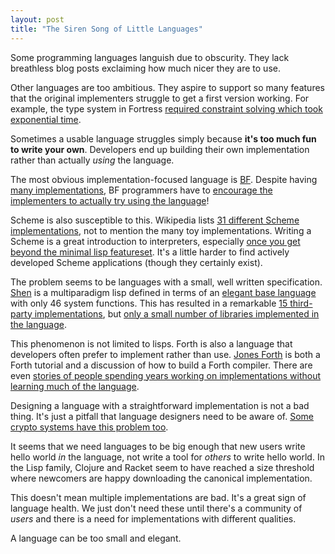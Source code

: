 ```yaml
--- 
layout: post
title: "The Siren Song of Little Languages"
---
```


Some programming languages languish due to obscurity. They lack
breathless blog posts exclaiming how much nicer they are to use.

Other languages are too ambitious. They aspire to support so many
features that the original implementers struggle to get a first
version working. For example, the type system in Fortress
[required constraint solving which took exponential time](https://youtu.be/EZD3Scuv02g?t=50m10s).

Sometimes a usable language struggles simply because **it's too much
fun to write your own**. Developers end up building their own implementation
rather than actually *using* the language.

The most obvious implementation-focused language
is [BF](https://en.wikipedia.org/wiki/Brainfuck). Despite
having
[many implementations](https://esolangs.org/wiki/Brainfuck_implementations),
BF programmers have to [encourage the implementers to actually try using the language](http://www.hevanet.com/cristofd/brainfuck/epistle.html)!

Scheme is also susceptible to this. Wikipedia
lists
[31 different Scheme implementations](https://en.wikipedia.org/wiki/Category:Scheme_(programming_language)_implementations),
not to mention the many toy implementations. Writing a Scheme is a
great introduction to interpreters,
especially
[once you get beyond the minimal lisp featureset](http://axisofeval.blogspot.co.uk/2011/01/more-fully-featured-modern-lisps.html).
It's a little harder to find actively developed Scheme applications
(though they certainly exist).

The problem seems to be languages with a small, well written
specification. [Shen](http://www.shenlanguage.org/) is a
multiparadigm lisp defined in terms of an
[elegant base language](http://www.shenlanguage.org/learn-shen/shendoc.htm#Kl) with
only 46 system functions. This has resulted in a remarkable
[15 third-party implementations](https://github.com/Shen-Language/wiki/wiki#ports),
but
[only a small number of libraries implemented in the language](http://www.shenlanguage.org/library.html).

This phenomenon is not limited to lisps. Forth is also a language
that developers often prefer to implement rather than
use. [Jones Forth](https://github.com/AlexandreAbreu/jonesforth/blob/master/jonesforth.S) is
both a Forth tutorial and a discussion of how to build a Forth
compiler. There are even
[stories of people spending years working on implementations without learning much of the language](http://yosefk.com/blog/my-history-with-forth-stack-machines.html).

Designing a language with a straightforward implementation is not a
bad thing. It's just a pitfall that language designers need to be
aware of. [Some crypto systems have this problem
too](http://www.moserware.com/2009/09/stick-figure-guide-to-advanced.html#act-3-details).

It seems that we need languages to be big enough that new users write
hello world *in* the language, not write a tool for *others* to write
hello world. In the Lisp family, Clojure and Racket seem to have
reached a size threshold where newcomers are happy downloading the
canonical implementation.

This doesn't mean multiple implementations are bad. It's a great sign
of language health. We just don't need these until there's a community of
*users* and there is a need for implementations with different
qualities.

A language can be too small and elegant.

